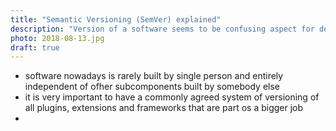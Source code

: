 ```yaml
---
title: "Semantic Versioning (SemVer) explained"
description: "Version of a software seems to be confusing aspect for developer. The meaning of this numeric value isn't coming out of blue. Let me help you to understand it and ow to read it."
photo: 2018-08-13.jpg
draft: true
---
```


- software nowadays is rarely built by single person and entirely independent of ofher subcomponents built by somebody else
- it is very important to have a commonly agreed system of versioning of all plugins, extensions and frameworks that are part os a bigger job
- 
